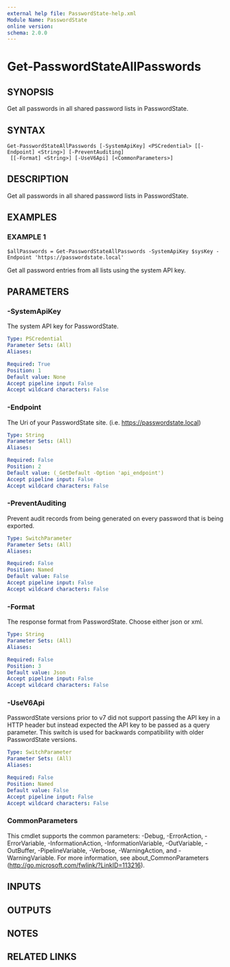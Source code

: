 ```yaml
---
external help file: PasswordState-help.xml
Module Name: PasswordState
online version:
schema: 2.0.0
---
```


# Get-PasswordStateAllPasswords

## SYNOPSIS
Get all passwords in all shared password lists in PasswordState.

## SYNTAX

```
Get-PasswordStateAllPasswords [-SystemApiKey] <PSCredential> [[-Endpoint] <String>] [-PreventAuditing]
 [[-Format] <String>] [-UseV6Api] [<CommonParameters>]
```

## DESCRIPTION
Get all passwords in all shared password lists in PasswordState.

## EXAMPLES

### EXAMPLE 1
```
$allPasswords = Get-PasswordStateAllPasswords -SystemApiKey $sysKey -Endpoint 'https://passwordstate.local'
```

Get all password entries from all lists using the system API key.

## PARAMETERS

### -SystemApiKey
The system API key for PasswordState.

```yaml
Type: PSCredential
Parameter Sets: (All)
Aliases:

Required: True
Position: 1
Default value: None
Accept pipeline input: False
Accept wildcard characters: False
```

### -Endpoint
The Uri of your PasswordState site.
(i.e.
https://passwordstate.local)

```yaml
Type: String
Parameter Sets: (All)
Aliases:

Required: False
Position: 2
Default value: (_GetDefault -Option 'api_endpoint')
Accept pipeline input: False
Accept wildcard characters: False
```

### -PreventAuditing
Prevent audit records from being generated on every password that is being exported.

```yaml
Type: SwitchParameter
Parameter Sets: (All)
Aliases:

Required: False
Position: Named
Default value: False
Accept pipeline input: False
Accept wildcard characters: False
```

### -Format
The response format from PasswordState.
Choose either json or xml.

```yaml
Type: String
Parameter Sets: (All)
Aliases:

Required: False
Position: 3
Default value: Json
Accept pipeline input: False
Accept wildcard characters: False
```

### -UseV6Api
PasswordState versions prior to v7 did not support passing the API key in a HTTP header
but instead expected the API key to be passed as a query parameter.
This switch is used for backwards compatibility with older PasswordState versions.

```yaml
Type: SwitchParameter
Parameter Sets: (All)
Aliases:

Required: False
Position: Named
Default value: False
Accept pipeline input: False
Accept wildcard characters: False
```

### CommonParameters
This cmdlet supports the common parameters: -Debug, -ErrorAction, -ErrorVariable, -InformationAction, -InformationVariable, -OutVariable, -OutBuffer, -PipelineVariable, -Verbose, -WarningAction, and -WarningVariable. For more information, see about_CommonParameters (http://go.microsoft.com/fwlink/?LinkID=113216).

## INPUTS

## OUTPUTS

## NOTES

## RELATED LINKS
